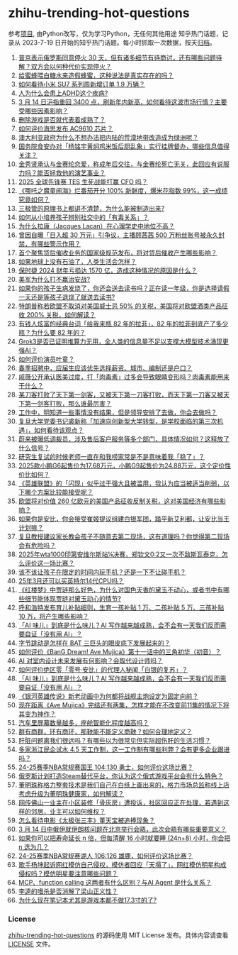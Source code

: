 # zhihu-trending-hot-questions
参考[项目](https://github.com/justjavac/zhihu-trending-hot-questions), 由Python改写，仅为学习Python，无任何其他用途
知乎热门话题，记录从 2023-7-19
日开始的知乎热门话题。每小时抓取一次数据，按天[归档](./data)。
<!-- BEGIN -->
<!-- 最后更新时间 2025-03-14 07:22:03.949610 -->
1. [普京表示俄罗斯同意停火 30 天，但有诸多细节有待商讨，还有哪些问题待解？双方会以何种代价实现停火？](https://www.zhihu.com/question/14903475560)
1. [给蜜蜂喂白糖水来造假蜂蜜，这种说法是真实存在的吗？](https://www.zhihu.com/question/385149769)
1. [如何看待小米 SU7 系列周新增订单 1.9 万辆？](https://www.zhihu.com/question/14645062362)
1. [人为什么会患上ADHD这个疾病?](https://www.zhihu.com/question/628727842)
1. [3 月 14 日沪指重回 3400 点，刷新年内新高，如何看待这波市场行情？主要受哪些因素影响？](https://www.zhihu.com/question/14909971882)
1. [删除游戏是否就代表着成熟了？](https://www.zhihu.com/question/14787317465)
1. [如何评价海思发布 AC9610 芯片？](https://www.zhihu.com/question/14750560830)
1. [澳大利亚政府为什么不想办法把内陆的荒漠地带改造成为绿洲呢？](https://www.zhihu.com/question/34852531)
1. [国务院食安办对「杨铭宇黄焖鸡米饭后厨乱象」实行挂牌督办，哪些信息值得关注？](https://www.zhihu.com/question/14867640228)
1. [金秀贤承认与金赛纶恋爱，称成年后交往，与金赛纶死亡无关，此回应有说服力吗？能否拯救他的演艺事业？](https://www.zhihu.com/question/14921377799)
1. [2025 全球先锋赛 TES 生死战能打赢 CFO 吗？](https://www.zhihu.com/question/14848311312)
1. [《哪吒之魔童闹海》烂番茄开分 100% 新鲜度，爆米花指数 99%，这一成绩究竟如何？](https://www.zhihu.com/question/14881418852)
1. [三极管的原理书上都讲不清楚，为什么能被制造出来?](https://www.zhihu.com/question/36475338)
1. [如何从小培养孩子辨别社交中的「有毒关系」？](https://www.zhihu.com/question/13453456080)
1. [为什么拉康（Jacques Lacan）在心理学史中地位不高？](https://www.zhihu.com/question/22291519)
1. [曾因自曝「日入超 30 万元」引争议，主播顾茜茜 500 万粉丝账号被永久封禁，有哪些警示作用？](https://www.zhihu.com/question/14801604585)
1. [首个聚焦贷后催收业务的国家级规范发布，将对贷后催收产生哪些影响？](https://www.zhihu.com/question/14847982184)
1. [如果地球上没有石油了，人类生活会怎样？](https://www.zhihu.com/question/316676572)
1. [保时捷 2024 财年亏损达 1570 亿，造成这种情况的原因是什么？](https://www.zhihu.com/question/14599693897)
1. [美军为什么打不赢治安战?](https://www.zhihu.com/question/9655100781)
1. [如果你的孩子生病发烧了，你还会送去读书吗？正在读一年级，你是选择请假一天还是等孩子退烧了就送去读书?](https://www.zhihu.com/question/14816184612)
1. [特朗普称若欧盟不取消对美国威士忌 50% 的关税，美国将对欧盟酒类产品征收 200% 关税，如何解读？](https://www.zhihu.com/question/14882231143)
1. [有钱人炫富的经典台词「给我来瓶 82 年的拉菲」，82 年的拉菲到底产了多少瓶？为什么要 82 年的？](https://www.zhihu.com/question/14563839976)
1. [Grok3是否已证明堆算力无用，全人类的信息量不足以支撑大模型技术涌现更强AI？](https://www.zhihu.com/question/13326861218)
1. [如何评价演员叶童？](https://www.zhihu.com/question/435650037)
1. [春季招聘中，应届生应该优先选择薪资、城市、编制还是户口？](https://www.zhihu.com/question/14487733877)
1. [戚薇公开承认医美过度，打「肉毒素」过多会导致眼睛变形吗？肉毒素能用来干什么？](https://www.zhihu.com/question/14666999553)
1. [某刀客打败了天下第一剑客，又被天下第一刀客打败，而天下第一刀客又被天下第一剑客打败，那么谁最厉害？](https://www.zhihu.com/question/12718144373)
1. [工作中，明知道一些事情没有结果，但是领导安排了去做，你会去做吗？](https://www.zhihu.com/question/14560656111)
1. [复旦大学党委书记裘新称「加速向创新型大学转型，是学校面临的第三次机遇」，如何看待该观点？](https://www.zhihu.com/question/13746134815)
1. [蔚来被曝低调裁员，涉及售后客户服务等多个部门，具体情况如何？这释放了什么信号？](https://www.zhihu.com/question/14815425639)
1. [研究生复试的时候老师一直在和我唠家常是不是意味着我「稳了」？](https://www.zhihu.com/question/14566645231)
1. [2025款小鹏G6起售价为17.68万元，小鹏G9起售价为24.88万元，这个定价性价比如何？](https://www.zhihu.com/question/14233678396)
1. [《英雄联盟》的「闪现」似乎过于强大且被滥用，我认为应当被适当削弱，以下哪个方案比较能接受呢？](https://www.zhihu.com/question/14809743181)
1. [欧盟将对价值 260 亿欧元的美国产品征收反制关税，这对美国经济有哪些影响？](https://www.zhihu.com/question/14784439504)
1. [如果你是安比，你会接受崔姬提议组建白银军团，踏平新艾利都，让安比当王计划嘛？](https://www.zhihu.com/question/14859405697)
1. [复旦教授建议家长教会孩子不随意去第二现场，这有道理吗？你觉得第二现场会有危险吗？](https://www.zhihu.com/question/14875294127)
1. [2025年wta1000印第安维尔斯站¼决赛，郑钦文0:2又一次不敌斯瓦泰克，怎么评价这一场比赛？](https://www.zhihu.com/question/14904138094)
1. [该不该让孩子在限定的时间内玩手机？还是一下不让碰手机？](https://www.zhihu.com/question/14805302993)
1. [25年3月还可以买英特尔14代CPU吗？](https://www.zhihu.com/question/14291932262)
1. [《红楼梦》中贾琏那么好色，为什么对国色天香的黛玉不动心，或者书中有哪些细节能体现贾琏对黛玉动心的情节?](https://www.zhihu.com/question/339511337)
1. [呼和浩特发布育儿补贴细则，生育一孩补贴 1 万、二孩补贴 5 万、三孩补贴 10 万，将产生哪些影响？](https://www.zhihu.com/question/14862100827)
1. [「AI 味儿」到底是什么味儿？AI 写作越来越成熟，会不会有一天我们反而需要自证「没有用 AI」？](https://www.zhihu.com/question/14845765274)
1. [字节跳动是怎样在 BAT 三巨头的眼皮底下发展起来的？](https://www.zhihu.com/question/422443922)
1. [如何评价《BanG Dream! Ave Mujica》第十一话中的三角初华（初音）？](https://www.zhihu.com/question/14893787124)
1. [AI 对室内设计未来发展有何影响？会取代设计师吗？](https://www.zhihu.com/question/593536985)
1. [如何评价绝区零「零号·安比」的代理人秘闻「白银的复苏」？](https://www.zhihu.com/question/14852785081)
1. [「AI 味儿」到底是什么味儿？AI 写作越来越成熟，会不会有一天我们反而需要自证「没有用 AI」？](https://www.zhihu.com/question/14845765274)
1. [《银河英雄传说》新老动画中为何都将战舰主炮设定为固定向前？](https://www.zhihu.com/question/279889350)
1. [现在距离《Ave Mujica》完结还有两集，怎样才能在不改变前11集的情况下将其变为神作？](https://www.zhihu.com/question/14898210283)
1. [汽车里屏幕数量越多，座舱智能化程度越高吗？](https://www.zhihu.com/question/14741564367)
1. [群有商群，环有商环，那鞅能不能定义商鞅？如何合理地定义？](https://www.zhihu.com/question/13094732274)
1. [肝脏问题离我们很远吗？有哪些以为很常见但实际超伤肝的生活习惯？](https://www.zhihu.com/question/14886126033)
1. [多家浙江民企试水 4.5 天工作制，这一工作制有哪些利弊？会有更多企业跟进吗？](https://www.zhihu.com/question/14865243930)
1. [24-25赛季NBA常规赛国王 104:130 勇士，如何评价这场比赛？](https://www.zhihu.com/question/14916299920)
1. [俄罗斯计划打造Steam替代平台，你认为这个俄式游戏平台会有什么特色？](https://www.zhihu.com/question/14771646076)
1. [董明珠称格力整套技术是我们自己在白纸上画出来的，格力市场总监称线上店考虑升级为董明珠健康家，如何解读？](https://www.zhihu.com/question/14853439206)
1. [网传佛山一业主在小区装修「骨灰房」遭投诉，社区回应正在处理，若遇到这样的邻居，业主可以如何维权？](https://www.zhihu.com/question/14844771720)
1. [怎么看待电影《太极张三丰》董天宝被追捧现象？](https://www.zhihu.com/question/10584423862)
1. [3 月 14 日中俄伊就伊朗核问题在北京举行会晤，此次会晤有哪些重要意义？](https://www.zhihu.com/question/14764998870)
1. [如果你可以把寿命延长 n 倍，但每清醒 16 小时就要睡 (24n+8) 小时，你会把 n 选为几？](https://www.zhihu.com/question/12913112620)
1. [24-25赛季NBA常规赛湖人 106:126 雄鹿，如何评价这场比赛？](https://www.zhihu.com/question/14904185668)
1. [歌手杨坤起诉网红模仿自己侵权，模仿者回应「天塌了」，网红模仿明星构成侵权吗？模仿明星要注意哪些问题？](https://www.zhihu.com/question/14747243702)
1. [MCP、function calling 这两者有什么区别？与AI Agent 是什么关系？](https://www.zhihu.com/question/13800647198)
1. [李逵的嗜杀是否消解了梁山正义性？](https://www.zhihu.com/question/14674514584)
1. [为什么现在笔记本尤其是游戏本都不做17.3寸的了?](https://www.zhihu.com/question/11896249668)
<!-- END -->
### License
[zhihu-trending-hot-questions](https://github.com/yaogengzhu/zhihu-trending-hot-questions)
的源码使用 MIT License 发布。具体内容请查看 [LICENSE](./LICENSE) 文件。
